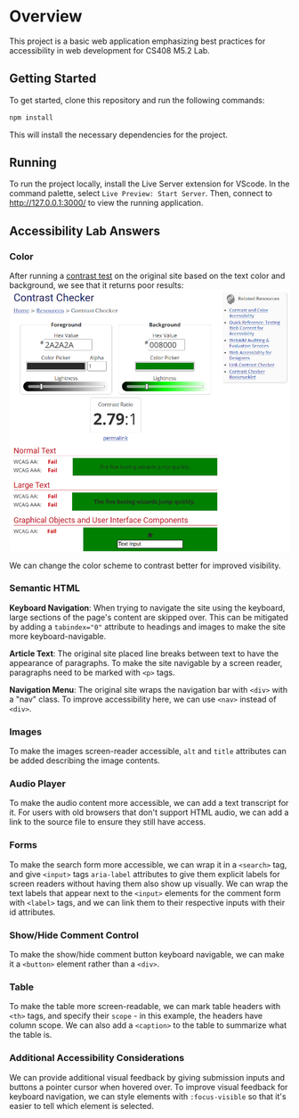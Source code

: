 # Overview
This project is a basic web application emphasizing best practices for accessibility in web development for CS408 M5.2 Lab.

## Getting Started

To get started, clone this repository and run the following commands:

```bash
npm install
```
This will install the necessary dependencies for the project.

## Running
To run the project locally, install the Live Server extension for VScode. In the
command palette, select `Live Preview: Start Server`. Then, connect to
http://127.0.0.1:3000/ to view the running application.

## Accessibility Lab Answers

### Color
After running a [contrast test](https://webaim.org/resources/contrastchecker) on the original site based on the text color and background, we see that it returns poor results:
![Failing Test Results](media/ColorTestFail.png)

We can change the color scheme to contrast better for improved visibility.

### Semantic HTML
**Keyboard Navigation**: When trying to navigate the site using the keyboard, large sections of the page's content are skipped over. This can be mitigated by adding a `tabindex="0"` attribute to headings and images to make the site more keyboard-navigable.

**Article Text**: The original site placed line breaks between text to have the appearance of paragraphs. To make the site navigable by a screen reader, paragraphs need to be marked with `<p>` tags.

**Navigation Menu**: The original site wraps the navigation bar with `<div>` with a "nav" class. To improve accessibility here, we can use `<nav>` instead of `<div>`.

### Images
To make the images screen-reader accessible, `alt` and `title` attributes can be added describing the image contents.

### Audio Player
To make the audio content more accessible, we can add a text transcript for it. For users with old browsers that don't support HTML audio, we can add a link to the
source file to ensure they still have access.

### Forms
To make the search form more accessible, we can wrap it in a `<search>` tag, and give `<input>` tags `aria-label` attributes to give them explicit labels for screen readers
without having them also show up visually. We can wrap the text labels that appear next to the `<input>` elements for the comment form with `<label>` tags, and we can link them to
their respective inputs with their id attributes.

### Show/Hide Comment Control
To make the show/hide comment button keyboard navigable, we can make it a `<button>` element rather than a `<div>`.

### Table
To make the table more screen-readable, we can mark table headers with `<th>` tags, and specify their `scope` - in this example, the headers have column scope. We can also add a `<caption>` to the table to summarize what the table is.

### Additional Accessibility Considerations
We can provide additional visual feedback by giving submission inputs and buttons a pointer cursor when hovered over. To improve visual feedback for keyboard navigation, we can style elements with `:focus-visible` so that it's easier to tell which element is selected.